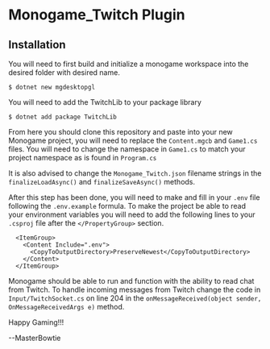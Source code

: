# Monogame_Twitch Plugin #

## Installation ##

You will need to first build and initialize a monogame workspace into the desired folder with desired name.


```
$ dotnet new mgdesktopgl
```

You will need to add the TwitchLib to your package library
```
$ dotnet add package TwitchLib
```

From here you should clone this repository and paste into your new Monogame project, you will need to replace the `Content.mgcb` and `Game1.cs` files. You will need to change the namespace in `Game1.cs` to match your project namespace as is found in `Program.cs`

It is also advised to change the `Monogame_Twitch.json` filename strings in the `finalizeLoadAsync()` and `finalizeSaveAsync()` methods.

After this step has been done, you will need to make and fill in your `.env` file following the `.env.example` formula. To make the project be able to read your environment variables you will need to add the following lines to your `.csproj` file after the `</PropertyGroup>` section.
```
  <ItemGroup>
    <Content Include=".env">
      <CopyToOutputDirectory>PreserveNewest</CopyToOutputDirectory>
    </Content>
  </ItemGroup>
```

Monogame should be able to run and function with the ability to read chat from Twitch. To handle incoming messages from Twitch change the code in `Input/TwitchSocket.cs` on line 204 in the `onMessageReceived(object sender, OnMessageReceivedArgs e)` method.

Happy Gaming!!!

--MasterBowtie